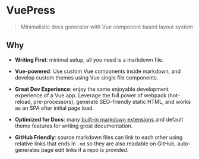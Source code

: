 # VuePress

> Minimalistic docs generator with Vue component based layout system

## Why

- **Writing First**: minimal setup, all you need is a markdown file.

- **Vue-powered**: Use custom Vue components inside markdown, and develop custom themes using Vue single file components.

- **Great Dev Experience**: enjoy the same enjoyable development experience of a Vue app. Leverage the full power of webpack (hot-reload, pre-processors), generate SEO-friendly static HTML, and works as an SPA after initial page load.

- **Optimized for Docs**: many [built-in markdown extensions](./markdown.md) and default theme features for writing great documentation.

- **GitHub Friendly**: source markdown files can link to each other using relative links that ends in `.md` so they are also readable on GitHub, auto-generates page edit links if a repo is provided.
